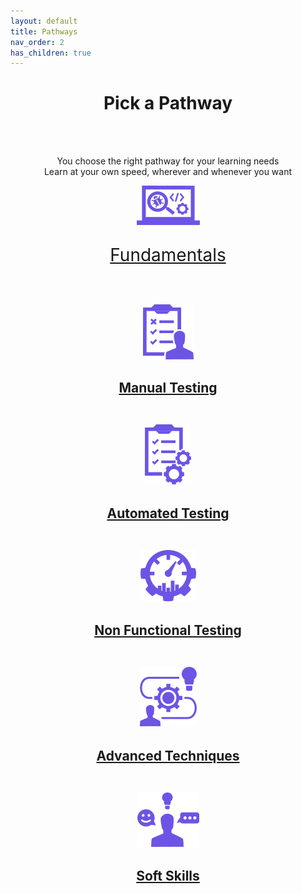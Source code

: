 ```yaml
---
layout: default
title: Pathways
nav_order: 2
has_children: true
---
```


<p align="center">
    <h1 align="center">Pick a Pathway</h1>
    <br><br>
    <p align="center">You choose the right pathway for your learning needs<br>Learn at your own speed, wherever and whenever you want</p>
    <p align="center"><a href="./fundamentals/index-fundamentals.html"><img src="/docs/assets/images/IconPathFundamentals.png" alt="Fundamentals learing path icon and link"><a/>
    <p style="font-size:200%" align="center"><a href="./fundamentals/index-fundamentals.html">Fundamentals<a/>
    <br><br>
    <p align="center"><a href="./manual-testing/index-manual-testing.html"><img src="/docs/assets/images/IconPathManual.png" alt="Manual testing learing path icon and link"><a/>
    <h2 align="center"><a href="./manual-testing/index-manual-testing.html">Manual Testing<a/>
    <br><br>
    <p align="center"><a href="./automated-testing/index-automated-testing.html"><img src="/docs/assets/images/IconPathAutomated.png" alt="Automated testing learing path icon and link"><a/>
    <h2 align="center"><a href="./automated-testing/index-automated-testing.html">Automated Testing<a/>
    <br><br>
    <p align="center"><a href="./non-functional/index-non-functional.html"><img src="/docs/assets/images/IconPathNonFunctional.png" alt="Non functional testing learing path icon and link"><a/>
    <h2 align="center"><a href="./non-functional/index-automated-testing.html">Non Functional Testing<a/>
    <br><br>
    <p align="center"><a href="./advanced/index-advanced.html"><img src="/docs/assets/images/IconPathAdvanced.png" alt="Advanced techniques learing path icon and link"><a/>
    <h2 align="center"><a href="./advanced/index-advanced.html">Advanced Techniques<a/>
    <br><br>
    <p align="center"><a href="./soft-skills/index-soft-skills.html"><img src="/docs/assets/images/IconPathSoftSkills.png" alt="Soft skills learing path icon and link"><a/>
    <h2 align="center"><a href="./soft-skills/index-soft-skills.html">Soft Skills<a/>
    <br><br>


